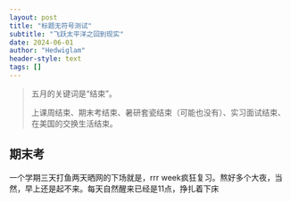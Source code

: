 ```yaml
---
layout: post
title: "标题无符号测试"
subtitle: "飞跃太平洋之回到现实"
date: 2024-06-01
author: "Hedwiglam"
header-style: text
tags: []
---
```


> 五月的关键词是“结束”。
>
> 上课周结束、期末考结束、暑研套瓷结束（可能也没有）、实习面试结束、在美国的交换生活结束。

## 期末考

一个学期三天打鱼两天晒网的下场就是，rrr week疯狂复习。熬好多个大夜，当然，早上还是起不来。每天自然醒来已经是11点，挣扎着下床
